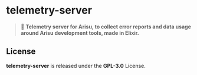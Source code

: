 # telemetry-server
> 🌌 **Telemetry server for Arisu, to collect error reports and data usage around Arisu development tools, made in Elixir.**

## License
**telemetry-server** is released under the **GPL-3.0** License.
